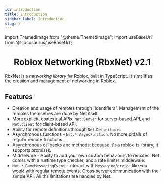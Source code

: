 ```yaml
---
id: introduction
title: Introduction
sidebar_label: Introduction
slug: /
---
```

import ThemedImage from "@theme/ThemedImage";
import useBaseUrl from '@docusaurus/useBaseUrl';

<div align="center">
    <ThemedImage
        alt="Net Logo"
        sources={{
            light: useBaseUrl("img/net2.svg"),
            dark: useBaseUrl("img/net2-light.svg")
        }}
    />
</div>
<div align="center">
	<h1>Roblox Networking (RbxNet) v2.1</h1>
    	<a href="https://www.npmjs.com/package/@rbxts/net">
	</a>
</div>

RbxNet is a _networking library_ for Roblox, built in TypeScript. It simplifies the creation and management of networking in Roblox.

## Features

- Creation and usage of remotes through "identifiers". Management of the remotes themselves are done by Net itself.
- More explicit, contextual APIs. `Net.Server` for server-based API, and `Net.Client` for client-based API.
- Ability for remote definitions through `Net.Definitions`.
- Asynchronous functions - `Net.*.AsyncFunction`. No more pitfalls of regular remote functions.
- Asynchronous callbacks and methods: because it's a roblox-ts library, it supports promises.
- Middleware - Ability to add your own custom behaviours to remotes. Net comes with a runtime type checker, and a rate limiter middleware.
- `Net.*.GameMessagingEvent` - interact with `MessagingService` like you would with regular remote events. Cross-server communication with the simple API. All the limitations are handled by Net.

